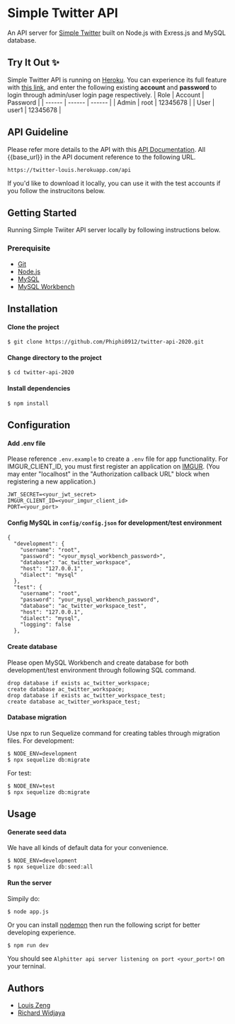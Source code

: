 # Simple Twitter API
An API server for [Simple Twitter](https://zheanzheng.github.io/vue_twitter/) built on Node.js with Exress.js and MySQL database.
## Try It Out ✨
Simple Twitter API is running on [Heroku](heroku.com). You can experience its full feature with [this link](https://zheanzheng.github.io/vue_twitter/), and enter the following existing **account** and **password** to login through admin/user login page respectively.
| Role | Account | Password |
| ------ | ------ | ------ |
| Admin | root | 12345678 |
| User | user1 | 12345678 |

## API Guideline
Please refer more details to the API with this [API Documentation](https://documenter.getpostman.com/view/18991958/UVknuGu4). All {{base_url}} in the API document reference to the following URL.
```
https://twitter-louis.herokuapp.com/api
```
If you'd like to download it locally, you can use it with the test accounts if you follow the instrucitons below.

## Getting Started
Running Simple Twiiter API server locally by following instructions below.

### Prerequisite
- [Git](https://git-scm.com/downloads)
- [Node.js](https://nodejs.org/en/download/)
- [MySQL](https://dev.mysql.com/downloads/mysql/)
- [MySQL Workbench](https://dev.mysql.com/downloads/mysql/)

## Installation
#### Clone the project
```
$ git clone https://github.com/Phiphi0912/twitter-api-2020.git
```
####  Change directory to the project
```
$ cd twitter-api-2020
```
#### Install dependencies
```
$ npm install
```
## Configuration
#### Add .env file
Please reference `.env.example` to create a `.env` file for app functionality.
For IMGUR_CLIENT_ID, you must first register an application on [IMGUR](https://api.imgur.com/oauth2/addclient).
(You may enter "localhost" in the "Authorization callback URL" block when registering a new application.)
```
JWT_SECRET=<your_jwt_secret>
IMGUR_CLIENT_ID=<your_imgur_client_id>
PORT=<your_port>
```

#### Config MySQL in `config/config.json` for development/test environment

```
{
  "development": {
    "username": "root",
    "password": "<your_mysql_workbench_password>",
    "database": "ac_twitter_workspace",
    "host": "127.0.0.1",
    "dialect": "mysql"
  },
  "test": {
    "username": "root",
    "password": "your_mysql_workbench_password",
    "database": "ac_twitter_workspace_test",
    "host": "127.0.0.1",
    "dialect": "mysql",
    "logging": false
  },
```

#### Create database
Please open MySQL Workbench and create database for both development/test environment through following SQL command.
```
drop database if exists ac_twitter_workspace;
create database ac_twitter_workspace;
drop database if exists ac_twitter_workspace_test;
create database ac_twitter_workspace_test;
```

#### Database migration
Use npx to run Sequelize command for creating tables through migration files.
For development:
```
$ NODE_ENV=development
$ npx sequelize db:migrate
```
For test:
```
$ NODE_ENV=test
$ npx sequelize db:migrate
```

## Usage
#### Generate seed data
We have all kinds of default data for your convenience. 
```
$ NODE_ENV=development
$ npx sequelize db:seed:all
```
#### Run the server
Simpily do:
```
$ node app.js
```
Or you can install [nodemon](https://www.npmjs.com/package/nodemon) then run the following script for better developing experience.
```
$ npm run dev
```
You should see `Alphitter api server listening on port <your_port>!` on your terninal.

## Authors
- [Louis Zeng](https://github.com/Phiphi0912)
- [Richard Widjaya](https://github.com/ricwidjaya)
